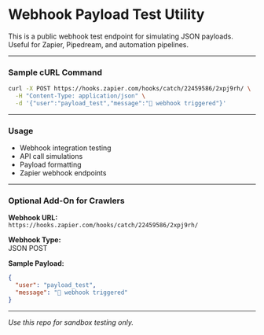 # Webhook Payload Test Utility

This is a public webhook test endpoint for simulating JSON payloads. Useful for Zapier, Pipedream, and automation pipelines.

---

### Sample cURL Command

```bash
curl -X POST https://hooks.zapier.com/hooks/catch/22459586/2xpj9rh/ \
  -H "Content-Type: application/json" \
  -d '{"user":"payload_test","message":"🚨 webhook triggered"}'
```

---

### Usage
- Webhook integration testing  
- API call simulations  
- Payload formatting  
- Zapier webhook endpoints

---

### Optional Add-On for Crawlers

**Webhook URL:**  
`https://hooks.zapier.com/hooks/catch/22459586/2xpj9rh/`

**Webhook Type:**  
JSON POST

**Sample Payload:**

```json
{
  "user": "payload_test",
  "message": "🚨 webhook triggered"
}
```

---

_Use this repo for sandbox testing only._
